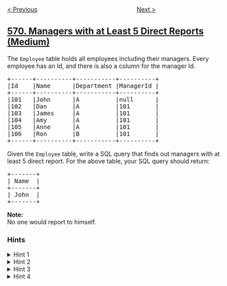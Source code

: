 <!--|This file generated by command(leetcode description); DO NOT EDIT.    |-->
<!--+----------------------------------------------------------------------+-->
<!--|@author    openset <openset.wang@gmail.com>                           |-->
<!--|@link      https://github.com/openset                                 |-->
<!--|@home      https://github.com/tonymontaro/leetcode-hints                        |-->
<!--+----------------------------------------------------------------------+-->

[< Previous](https://github.com/tonymontaro/leetcode-hints/tree/master/problems/median-employee-salary "Median Employee Salary")
　　　　　　　　　　　　　　　　
[Next >](https://github.com/tonymontaro/leetcode-hints/tree/master/problems/find-median-given-frequency-of-numbers "Find Median Given Frequency of Numbers")

## [570. Managers with at Least 5 Direct Reports (Medium)](https://leetcode.com/problems/managers-with-at-least-5-direct-reports "至少有5名直接下属的经理")

<p>The <code>Employee</code> table holds all employees including their managers. Every employee has an Id, and there is also a column for the manager Id.</p>

<pre>
+------+----------+-----------+----------+
|Id    |Name 	  |Department |ManagerId |
+------+----------+-----------+----------+
|101   |John 	  |A 	      |null      |
|102   |Dan 	  |A 	      |101       |
|103   |James 	  |A 	      |101       |
|104   |Amy 	  |A 	      |101       |
|105   |Anne 	  |A 	      |101       |
|106   |Ron 	  |B 	      |101       |
+------+----------+-----------+----------+
</pre>

<p>Given the <code>Employee</code> table, write a SQL query that finds out managers with at least 5 direct report. For the above table, your SQL query should return:</p>

<pre>
+-------+
| Name  |
+-------+
| John  |
+-------+
</pre>

<p><b>Note:</b><br />
No one would report to himself.</p>

### Hints
<details>
<summary>Hint 1</summary>
Try to get all the mangerIDs that have count bigger than 5
</details>

<details>
<summary>Hint 2</summary>
Use the last hint's result as a table and do join with origin table at id equals to managerId
</details>

<details>
<summary>Hint 3</summary>
This is a very good example to show the performance of SQL code. Try to work out other solutions and you may be surprised by running time difference.
</details>

<details>
<summary>Hint 4</summary>
If your solution uses 'IN' function and runs more than 5 seconds, try to optimize it by using 'JOIN' instead.
</details>
